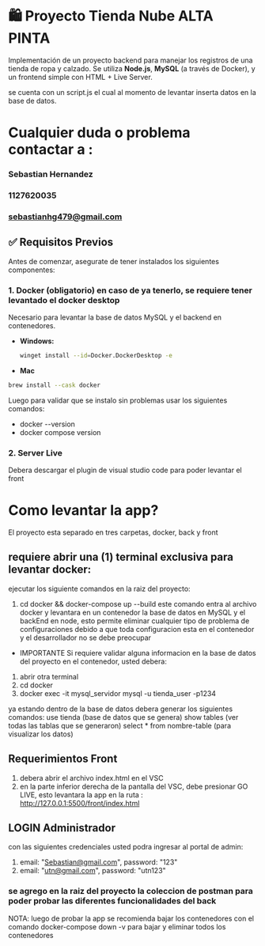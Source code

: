 # 🛍️ Proyecto Tienda Nube ALTA PINTA

Implementación de un proyecto backend para manejar los registros de una tienda de ropa y calzado. Se utiliza **Node.js**, **MySQL** (a través de Docker), y un frontend simple con HTML + Live Server.

se cuenta con un script.js el cual al momento de levantar inserta datos en la base de datos.

# Cualquier duda o problema contactar a :
### Sebastian Hernandez
### 1127620035
### sebastianhg479@gmail.com

## ✅ Requisitos Previos

Antes de comenzar, asegurate de tener instalados los siguientes componentes:

### 1. Docker (obligatorio) en caso de ya tenerlo, se requiere tener levantado el docker desktop

Necesario para levantar la base de datos MySQL y el backend en contenedores.

- **Windows:**
  ```bash
  winget install --id=Docker.DockerDesktop -e
  ```

-  **Mac**
  ```bash
  brew install --cask docker
  ```


Luego para validar que se instalo sin problemas usar los siguientes comandos:
* docker --version
* docker compose version

### 2. Server Live
Debera descargar el plugin de visual studio code para poder levantar el front 


# Como levantar la app?

El proyecto esta separado en tres carpetas, docker, back y front


## requiere abrir una (1) terminal exclusiva para levantar docker:  

ejecutar los siguiente comandos en la raiz del proyecto:

1. cd docker && docker-compose up --build
    este comando entra al archivo docker y levantara en un contenedor la base de datos en MySQL y el backEnd en node, esto permite eliminar cualquier tipo de problema de configuraciones
    debido a que toda configuracion esta en el contenedor y el desarrollador no se debe preocupar

* IMPORTANTE Si requiere validar alguna informacion en la base de datos del proyecto en el contenedor, usted debera:
1. abrir otra terminal
2. cd docker
3. docker exec -it mysql_servidor mysql -u tienda_user -p1234


ya estando dentro de la base de datos debera generar los siguientes comandos:
    use tienda (base de datos que se genera)
    show tables (ver todas las tablas que se generaron)
    select * from nombre-table (para visualizar los datos)


## Requerimientos Front

1. debera abrir el archivo index.html en el VSC
2. en la parte inferior derecha de la pantalla del VSC, debe presionar GO LIVE, esto levantara la app en la ruta : http://127.0.0.1:5500/front/index.html

## LOGIN Administrador 
con las siguientes credenciales usted podra ingresar al portal de admin:
1. email: "Sebastian@gmail.com", password: "123"
2. email: "utn@gmail.com", password: "utn123" 

### se agrego en la raiz del proyecto la coleccion de postman para poder probar las diferentes funcionalidades del back 

NOTA: luego de probar la app se recomienda bajar los contenedores con el comando 
docker-compose down -v  para bajar y eliminar todos los contenedores